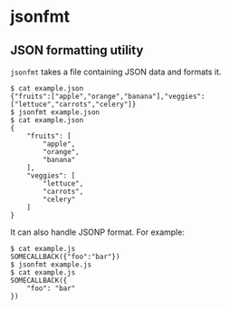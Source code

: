 jsonfmt
=======

JSON formatting utility
----

`jsonfmt` takes a file containing JSON data and formats it.

```
$ cat example.json
{"fruits":["apple","orange","banana"],"veggies":["lettuce","carrots","celery"]}
$ jsonfmt example.json
$ cat example.json
{
    "fruits": [
        "apple",
        "orange",
        "banana"
    ],
    "veggies": [
        "lettuce",
        "carrots",
        "celery"
    ]
}
```

It can also handle JSONP format. For example:

```
$ cat example.js
SOMECALLBACK({"foo":"bar"})
$ jsonfmt example.js
$ cat example.js
SOMECALLBACK({
    "foo": "bar"
})
```
